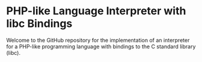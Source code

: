 # PHP-like Language Interpreter with libc Bindings

Welcome to the GitHub repository for the implementation of an interpreter for a PHP-like programming language with bindings to the C standard library (libc).
